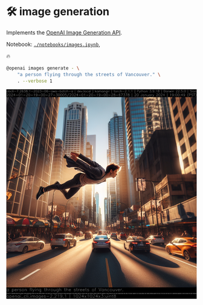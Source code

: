 # 🛠️ image generation

Implements the [OpenAI Image Generation API](https://platform.openai.com/docs/guides/images/usage?context=python).

Notebook: [`./notebooks/images.ipynb`](../../notebooks/images_generate.ipynb),

🔥

```bash
@openai images generate - \
	"a person flying through the streets of Vancouver." \
	. --verbose 1
```

![image](https://github.com/kamangir/assets/blob/main/openai_commands/2024-01-20-19-00-28-67378.png?raw=true)
